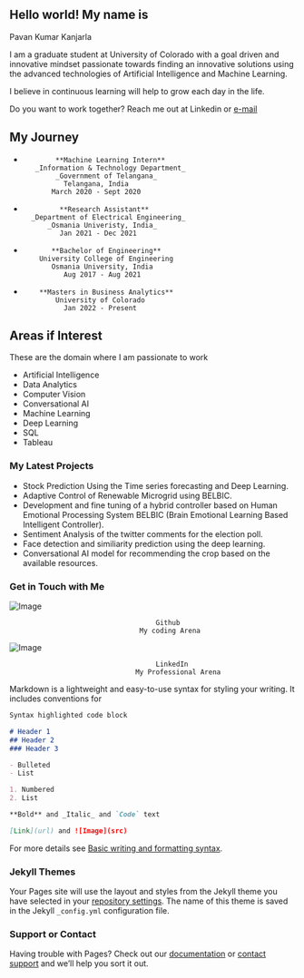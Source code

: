 ## Hello world! My name is
Pavan Kumar Kanjarla

I am a graduate student at University of Colorado with a goal driven and innovative mindset
passionate towards finding an innovative solutions using the advanced technologies of Artificial Intelligence and Machine Learning.

I believe in continuous learning will help to grow each day in the life.

Do you want to work together? 
Reach me out at Linkedin or [e-mail](pavankumark.be21@uceou.edu)


## My Journey

-             **Machine Learning Intern**
         _Information & Technology Department_
              _Government of Telangana_
                Telangana, India
             March 2020 - Sept 2020
             
-              **Research Assistant**
        _Department of Electrical Engineering_
            _Osmania Univeristy, India_
               Jan 2021 - Dec 2021
               
-            **Bachelor of Engineering**
          University College of Engineering
             Osmania University, India
                Aug 2017 - Aug 2021
                
-         **Masters in Business Analytics**
              University of Colorado
                Jan 2022 - Present 
            
## Areas if Interest
These are the domain where I am passionate to work

- Artificial Intelligence
- Data Analytics
- Computer Vision
- Conversational AI
- Machine Learning
- Deep Learning
- SQL
- Tableau
        
### My Latest Projects

- Stock Prediction Using the Time series forecasting and Deep Learning.
- Adaptive Control of Renewable Microgrid using BELBIC.
- Development and fine tuning of a hybrid controller based on Human Emotional Processing System BELBIC (Brain Emotional Learning Based Intelligent Controller).
- Sentiment Analysis of the twitter comments for the election poll.
- Face detection and similiarity prediction using the deep learning.
- Conversational AI model for recommending the crop based on the available resources.  


### Get in Touch with Me

![Image](https://miro.medium.com/max/700/0*9f5uMrKMjLbzEf7q.png)

                                        Github
                                    My coding Arena
![Image](https://cdn.pixabay.com/photo/2020/07/07/11/26/linkedin-5380185_1280.png)

                                        LinkedIn
                                   My Professional Arena

Markdown is a lightweight and easy-to-use syntax for styling your writing. It includes conventions for

```markdown
Syntax highlighted code block

# Header 1
## Header 2
### Header 3

- Bulleted
- List

1. Numbered
2. List

**Bold** and _Italic_ and `Code` text

[Link](url) and ![Image](src)
```

For more details see [Basic writing and formatting syntax](https://docs.github.com/en/github/writing-on-github/getting-started-with-writing-and-formatting-on-github/basic-writing-and-formatting-syntax).

### Jekyll Themes

Your Pages site will use the layout and styles from the Jekyll theme you have selected in your [repository settings](https://github.com/pavankumarkanjarla/pavankumarkanjarla.github.io/settings/pages). The name of this theme is saved in the Jekyll `_config.yml` configuration file.

### Support or Contact

Having trouble with Pages? Check out our [documentation](https://docs.github.com/categories/github-pages-basics/) or [contact support](https://support.github.com/contact) and we’ll help you sort it out.
